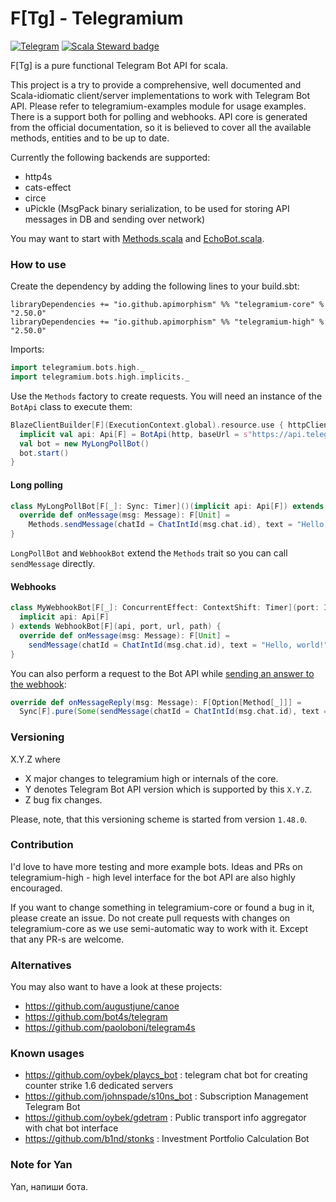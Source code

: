 # F[Tg] - Telegramium

[![Telegram](https://img.shields.io/badge/Telegram%20Bot%20API-5.0%20(November%2004%2C%202020)-blue)](https://core.telegram.org/bots/api#recent-changes)
[![Scala Steward badge](https://img.shields.io/badge/Scala_Steward-helping-blue.svg?style=flat&logo=data:image/png;base64,iVBORw0KGgoAAAANSUhEUgAAAA4AAAAQCAMAAAARSr4IAAAAVFBMVEUAAACHjojlOy5NWlrKzcYRKjGFjIbp293YycuLa3pYY2LSqql4f3pCUFTgSjNodYRmcXUsPD/NTTbjRS+2jomhgnzNc223cGvZS0HaSD0XLjbaSjElhIr+AAAAAXRSTlMAQObYZgAAAHlJREFUCNdNyosOwyAIhWHAQS1Vt7a77/3fcxxdmv0xwmckutAR1nkm4ggbyEcg/wWmlGLDAA3oL50xi6fk5ffZ3E2E3QfZDCcCN2YtbEWZt+Drc6u6rlqv7Uk0LdKqqr5rk2UCRXOk0vmQKGfc94nOJyQjouF9H/wCc9gECEYfONoAAAAASUVORK5CYII=)](https://scala-steward.org)

F[Tg] is a pure functional Telegram Bot API for scala.

This project is a try to provide a comprehensive, well documented and Scala-idiomatic client/server implementations to work with Telegram Bot API. Please refer to telegramium-examples module for usage examples. There is a support both for polling and webhooks.
API core is generated from the official documentation, so it is believed to cover all the available methods, entities and to be up to date.

Currently the following backends are supported:

- http4s
- cats-effect
- circe
- uPickle (MsgPack binary serialization, to be used for storing API messages in DB and sending over network)

You may want to start with [Methods.scala](telegramium-core/src/main/scala/telegramium/bots/client/Methods.scala) and [EchoBot.scala](telegramium-examples/src/main/scala/telegramium/bots/examples/EchoBot.scala).

### How to use
Create the dependency by adding the following lines to your build.sbt:

```
libraryDependencies += "io.github.apimorphism" %% "telegramium-core" % "2.50.0"
libraryDependencies += "io.github.apimorphism" %% "telegramium-high" % "2.50.0"
```

Imports:
```scala
import telegramium.bots.high._
import telegramium.bots.high.implicits._
```

Use the `Methods` factory to create requests. You will need an instance of the `BotApi` class to execute them:
```scala
BlazeClientBuilder[F](ExecutionContext.global).resource.use { httpClient =>
  implicit val api: Api[F] = BotApi(http, baseUrl = s"https://api.telegram.org/bot$token")
  val bot = new MyLongPollBot()
  bot.start()
}
```

#### Long polling
```scala
class MyLongPollBot[F[_]: Sync: Timer]()(implicit api: Api[F]) extends LongPollBot[F](api) {
  override def onMessage(msg: Message): F[Unit] =
    Methods.sendMessage(chatId = ChatIntId(msg.chat.id), text = "Hello, world!").exec.void
}
```

`LongPollBot` and `WebhookBot` extend the `Methods` trait so you can call `sendMessage` directly.

#### Webhooks
```scala
class MyWebhookBot[F[_]: ConcurrentEffect: ContextShift: Timer](port: Int, url: String, path: String)(
  implicit api: Api[F]
) extends WebhookBot[F](api, port, url, path) {
  override def onMessage(msg: Message): F[Unit] =
    sendMessage(chatId = ChatIntId(msg.chat.id), text = "Hello, world!").exec.void
}
```

You can also perform a request to the Bot API while [sending an answer to the webhook](https://core.telegram.org/bots/api#making-requests-when-getting-updates):
```scala
override def onMessageReply(msg: Message): F[Option[Method[_]]] =
  Sync[F].pure(Some(sendMessage(chatId = ChatIntId(msg.chat.id), text = "Hello, world!")))
```

### Versioning

X.Y.Z where

* X major changes to telegramium high or internals of the core.
* Y denotes Telegram Bot API version which is supported by this `X.Y.Z`.
* Z bug fix changes.

Please, note, that this versioning scheme is started from version `1.48.0`.

### Contribution

I'd love to have more testing and more example bots. Ideas and PRs on telegramium-high -
high level interface for the bot API are also highly encouraged.

If you want to change something in telegramium-core or found a bug in it, please create an issue.
Do not create pull requests with changes on telegramium-core as we use semi-automatic way to work with it.
Except that any PR-s are welcome.

### Alternatives

You may also want to have a look at these projects:
* https://github.com/augustjune/canoe
* https://github.com/bot4s/telegram
* https://github.com/paoloboni/telegram4s

### Known usages

* https://github.com/oybek/playcs_bot : telegram chat bot for creating counter strike 1.6 dedicated servers
* https://github.com/johnspade/s10ns_bot : Subscription Management Telegram Bot
* https://github.com/oybek/gdetram : Public transport info aggregator with chat bot interface
* https://github.com/b1nd/stonks : Investment Portfolio Calculation Bot

### Note for Yan

Yan, напиши бота.
